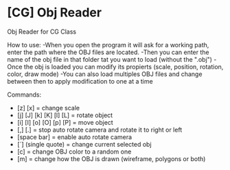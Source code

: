# [CG] Obj Reader
Obj Reader for CG Class

How to use:
-When you open the program it will ask for a working path, enter the path where the OBJ files are located.
-Then you can enter the name of the obj file in that folder tat you want to load (without the ".obj")
-Once the obj is loaded you can modify its propierts (scale, position, rotation, color, draw mode)
-You can also load multiples OBJ files and change between then to apply modification to one at a time

Commands:
- [z] [x] = change scale
- [j] [J] [k] [K] [l] [L] = rotate object
- [i] [I] [o] [O] [p] [P] = move object
- [,] [.] = stop auto rotate camera and rotate it to right or left
- [space bar] = enable auto rotate camera
- [´] (single quote) = change current selected obj
- [c] = change OBJ color to a random one
- [m] = change how the OBJ is drawn (wireframe, polygons or both)
